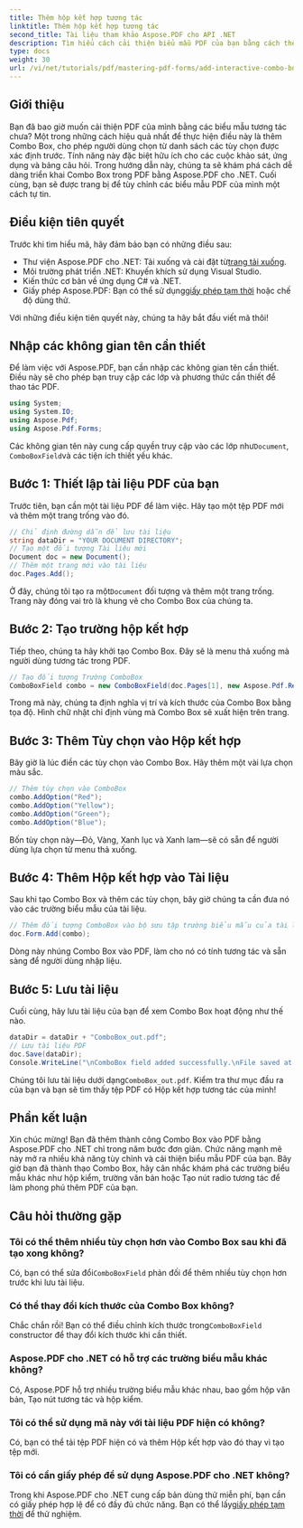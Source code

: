 ```yaml
---
title: Thêm hộp kết hợp tương tác
linktitle: Thêm hộp kết hợp tương tác
second_title: Tài liệu tham khảo Aspose.PDF cho API .NET
description: Tìm hiểu cách cải thiện biểu mẫu PDF của bạn bằng cách thêm Combo Box tương tác với Aspose.PDF cho .NET. Hướng dẫn từng bước này bao gồm mọi thứ từ thiết lập tài liệu của bạn đến lưu PDF của bạn với các tùy chọn thả xuống thân thiện với người dùng.
type: docs
weight: 30
url: /vi/net/tutorials/pdf/mastering-pdf-forms/add-interactive-combo-boxes/
---
```

## Giới thiệu

Bạn đã bao giờ muốn cải thiện PDF của mình bằng các biểu mẫu tương tác chưa? Một trong những cách hiệu quả nhất để thực hiện điều này là thêm Combo Box, cho phép người dùng chọn từ danh sách các tùy chọn được xác định trước. Tính năng này đặc biệt hữu ích cho các cuộc khảo sát, ứng dụng và bảng câu hỏi. Trong hướng dẫn này, chúng ta sẽ khám phá cách dễ dàng triển khai Combo Box trong PDF bằng Aspose.PDF cho .NET. Cuối cùng, bạn sẽ được trang bị để tùy chỉnh các biểu mẫu PDF của mình một cách tự tin.

## Điều kiện tiên quyết

Trước khi tìm hiểu mã, hãy đảm bảo bạn có những điều sau:

-  Thư viện Aspose.PDF cho .NET: Tải xuống và cài đặt từ[trang tải xuống](https://releases.aspose.com/pdf/net/).
- Môi trường phát triển .NET: Khuyến khích sử dụng Visual Studio.
- Kiến thức cơ bản về ứng dụng C# và .NET.
-  Giấy phép Aspose.PDF: Bạn có thể sử dụng[giấy phép tạm thời](https://purchase.aspose.com/temporary-license/) hoặc chế độ dùng thử.

Với những điều kiện tiên quyết này, chúng ta hãy bắt đầu viết mã thôi!

## Nhập các không gian tên cần thiết

Để làm việc với Aspose.PDF, bạn cần nhập các không gian tên cần thiết. Điều này sẽ cho phép bạn truy cập các lớp và phương thức cần thiết để thao tác PDF.

```csharp
using System;
using System.IO;
using Aspose.Pdf;
using Aspose.Pdf.Forms;
```

 Các không gian tên này cung cấp quyền truy cập vào các lớp như`Document`, `ComboBoxField`và các tiện ích thiết yếu khác.

## Bước 1: Thiết lập tài liệu PDF của bạn

Trước tiên, bạn cần một tài liệu PDF để làm việc. Hãy tạo một tệp PDF mới và thêm một trang trống vào đó.

```csharp
// Chỉ định đường dẫn để lưu tài liệu
string dataDir = "YOUR DOCUMENT DIRECTORY";
// Tạo một đối tượng Tài liệu mới
Document doc = new Document();
// Thêm một trang mới vào tài liệu
doc.Pages.Add();
```

 Ở đây, chúng tôi tạo ra một`Document` đối tượng và thêm một trang trống. Trang này đóng vai trò là khung vẽ cho Combo Box của chúng ta.

## Bước 2: Tạo trường hộp kết hợp

Tiếp theo, chúng ta hãy khởi tạo Combo Box. Đây sẽ là menu thả xuống mà người dùng tương tác trong PDF.

```csharp
// Tạo đối tượng Trường ComboBox
ComboBoxField combo = new ComboBoxField(doc.Pages[1], new Aspose.Pdf.Rectangle(100, 600, 150, 616));
```

Trong mã này, chúng ta định nghĩa vị trí và kích thước của Combo Box bằng tọa độ. Hình chữ nhật chỉ định vùng mà Combo Box sẽ xuất hiện trên trang.

## Bước 3: Thêm Tùy chọn vào Hộp kết hợp

Bây giờ là lúc điền các tùy chọn vào Combo Box. Hãy thêm một vài lựa chọn màu sắc.

```csharp
// Thêm tùy chọn vào ComboBox
combo.AddOption("Red");
combo.AddOption("Yellow");
combo.AddOption("Green");
combo.AddOption("Blue");
```

Bốn tùy chọn này—Đỏ, Vàng, Xanh lục và Xanh lam—sẽ có sẵn để người dùng lựa chọn từ menu thả xuống.

## Bước 4: Thêm Hộp kết hợp vào Tài liệu

Sau khi tạo Combo Box và thêm các tùy chọn, bây giờ chúng ta cần đưa nó vào các trường biểu mẫu của tài liệu.

```csharp
// Thêm đối tượng ComboBox vào bộ sưu tập trường biểu mẫu của tài liệu
doc.Form.Add(combo);
```

Dòng này nhúng Combo Box vào PDF, làm cho nó có tính tương tác và sẵn sàng để người dùng nhập liệu.

## Bước 5: Lưu tài liệu

Cuối cùng, hãy lưu tài liệu của bạn để xem Combo Box hoạt động như thế nào.

```csharp
dataDir = dataDir + "ComboBox_out.pdf";
// Lưu tài liệu PDF
doc.Save(dataDir);
Console.WriteLine("\nComboBox field added successfully.\nFile saved at " + dataDir);
```

 Chúng tôi lưu tài liệu dưới dạng`ComboBox_out.pdf`. Kiểm tra thư mục đầu ra của bạn và bạn sẽ tìm thấy tệp PDF có Hộp kết hợp tương tác của mình!

## Phần kết luận

Xin chúc mừng! Bạn đã thêm thành công Combo Box vào PDF bằng Aspose.PDF cho .NET chỉ trong năm bước đơn giản. Chức năng mạnh mẽ này mở ra nhiều khả năng tùy chỉnh và cải thiện biểu mẫu PDF của bạn. Bây giờ bạn đã thành thạo Combo Box, hãy cân nhắc khám phá các trường biểu mẫu khác như hộp kiểm, trường văn bản hoặc Tạo nút radio tương tác để làm phong phú thêm PDF của bạn.

## Câu hỏi thường gặp

### Tôi có thể thêm nhiều tùy chọn hơn vào Combo Box sau khi đã tạo xong không?
 Có, bạn có thể sửa đổi`ComboBoxField` phản đối để thêm nhiều tùy chọn hơn trước khi lưu tài liệu.

### Có thể thay đổi kích thước của Combo Box không?
 Chắc chắn rồi! Bạn có thể điều chỉnh kích thước trong`ComboBoxField` constructor để thay đổi kích thước khi cần thiết.

### Aspose.PDF cho .NET có hỗ trợ các trường biểu mẫu khác không?
Có, Aspose.PDF hỗ trợ nhiều trường biểu mẫu khác nhau, bao gồm hộp văn bản, Tạo nút tương tác và hộp kiểm.

### Tôi có thể sử dụng mã này với tài liệu PDF hiện có không?
Có, bạn có thể tải tệp PDF hiện có và thêm Hộp kết hợp vào đó thay vì tạo tệp mới.

### Tôi có cần giấy phép để sử dụng Aspose.PDF cho .NET không?
Trong khi Aspose.PDF cho .NET cung cấp bản dùng thử miễn phí, bạn cần có giấy phép hợp lệ để có đầy đủ chức năng. Bạn có thể lấy[giấy phép tạm thời](https://purchase.aspose.com/temporary-license/) để thử nghiệm.